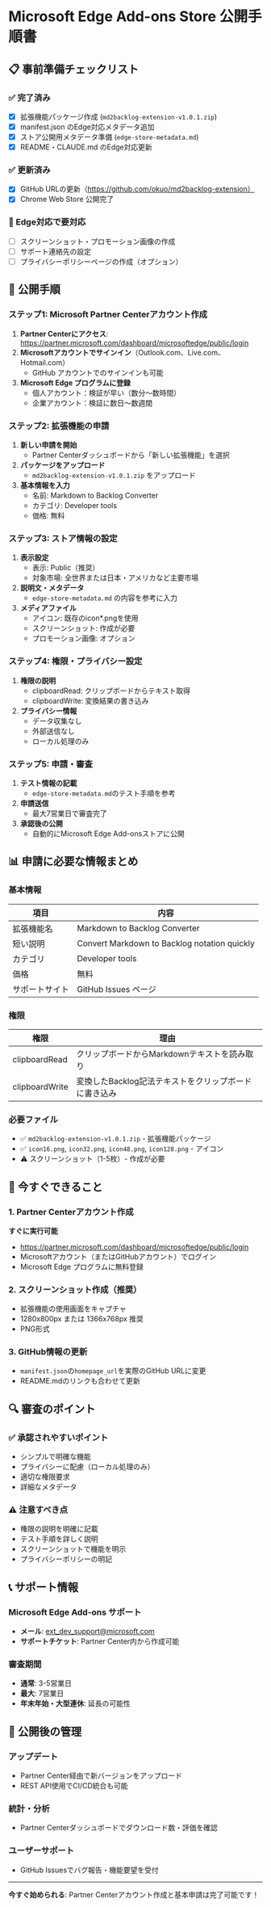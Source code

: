 # Microsoft Edge Add-ons Store 公開手順書

## 📋 事前準備チェックリスト

### ✅ 完了済み
- [x] 拡張機能パッケージ作成 (`md2backlog-extension-v1.0.1.zip`)
- [x] manifest.json のEdge対応メタデータ追加
- [x] ストア公開用メタデータ準備 (`edge-store-metadata.md`)
- [x] README・CLAUDE.md のEdge対応更新

### ✅ 更新済み
- [x] GitHub URLの更新（https://github.com/okuo/md2backlog-extension）
- [x] Chrome Web Store 公開完了

### 🔄 Edge対応で要対応
- [ ] スクリーンショット・プロモーション画像の作成
- [ ] サポート連絡先の設定
- [ ] プライバシーポリシーページの作成（オプション）

## 🚀 公開手順

### ステップ1: Microsoft Partner Centerアカウント作成
1. **Partner Centerにアクセス**: https://partner.microsoft.com/dashboard/microsoftedge/public/login
2. **Microsoftアカウントでサインイン**（Outlook.com、Live.com、Hotmail.com）
   - GitHub アカウントでのサインインも可能
3. **Microsoft Edge プログラムに登録**
   - 個人アカウント：検証が早い（数分～数時間）
   - 企業アカウント：検証に数日～数週間

### ステップ2: 拡張機能の申請
1. **新しい申請を開始**
   - Partner Centerダッシュボードから「新しい拡張機能」を選択
2. **パッケージをアップロード**
   - `md2backlog-extension-v1.0.1.zip` をアップロード
3. **基本情報を入力**
   - 名前: Markdown to Backlog Converter
   - カテゴリ: Developer tools
   - 価格: 無料

### ステップ3: ストア情報の設定
1. **表示設定**
   - 表示: Public（推奨）
   - 対象市場: 全世界または日本・アメリカなど主要市場
2. **説明文・メタデータ**
   - `edge-store-metadata.md` の内容を参考に入力
3. **メディアファイル**
   - アイコン: 既存のicon*.pngを使用
   - スクリーンショット: 作成が必要
   - プロモーション画像: オプション

### ステップ4: 権限・プライバシー設定
1. **権限の説明**
   - clipboardRead: クリップボードからテキスト取得
   - clipboardWrite: 変換結果の書き込み
2. **プライバシー情報**
   - データ収集なし
   - 外部送信なし
   - ローカル処理のみ

### ステップ5: 申請・審査
1. **テスト情報の記載**
   - `edge-store-metadata.md`のテスト手順を参考
2. **申請送信**
   - 最大7営業日で審査完了
3. **承認後の公開**
   - 自動的にMicrosoft Edge Add-onsストアに公開

## 📊 申請に必要な情報まとめ

### 基本情報
| 項目 | 内容 |
|------|------|
| 拡張機能名 | Markdown to Backlog Converter |
| 短い説明 | Convert Markdown to Backlog notation quickly |
| カテゴリ | Developer tools |
| 価格 | 無料 |
| サポートサイト | GitHub Issues ページ |

### 権限
| 権限 | 理由 |
|------|------|
| clipboardRead | クリップボードからMarkdownテキストを読み取り |
| clipboardWrite | 変換したBacklog記法テキストをクリップボードに書き込み |

### 必要ファイル
- ✅ `md2backlog-extension-v1.0.1.zip` - 拡張機能パッケージ
- ✅ `icon16.png`, `icon32.png`, `icon48.png`, `icon128.png` - アイコン
- ⚠️ スクリーンショット（1-5枚）- 作成が必要

## 🎯 今すぐできること

### 1. Partner Centerアカウント作成
**すぐに実行可能**
- https://partner.microsoft.com/dashboard/microsoftedge/public/login
- Microsoftアカウント（またはGitHubアカウント）でログイン
- Microsoft Edge プログラムに無料登録

### 2. スクリーンショット作成（推奨）
- 拡張機能の使用画面をキャプチャ
- 1280x800px または 1366x768px 推奨
- PNG形式

### 3. GitHub情報の更新
- `manifest.json`の`homepage_url`を実際のGitHub URLに変更
- README.mdのリンクも合わせて更新

## 🔍 審査のポイント

### ✅ 承認されやすいポイント
- シンプルで明確な機能
- プライバシーに配慮（ローカル処理のみ）
- 適切な権限要求
- 詳細なメタデータ

### ⚠️ 注意すべき点
- 権限の説明を明確に記載
- テスト手順を詳しく説明
- スクリーンショットで機能を明示
- プライバシーポリシーの明記

## 📞 サポート情報

### Microsoft Edge Add-ons サポート
- **メール**: ext_dev_support@microsoft.com
- **サポートチケット**: Partner Center内から作成可能

### 審査期間
- **通常**: 3-5営業日
- **最大**: 7営業日
- **年末年始・大型連休**: 延長の可能性

## 🎉 公開後の管理

### アップデート
- Partner Center経由で新バージョンをアップロード
- REST API使用でCI/CD統合も可能

### 統計・分析
- Partner Centerダッシュボードでダウンロード数・評価を確認

### ユーザーサポート
- GitHub Issuesでバグ報告・機能要望を受付

---

**今すぐ始められる**: Partner Centerアカウント作成と基本申請は完了可能です！